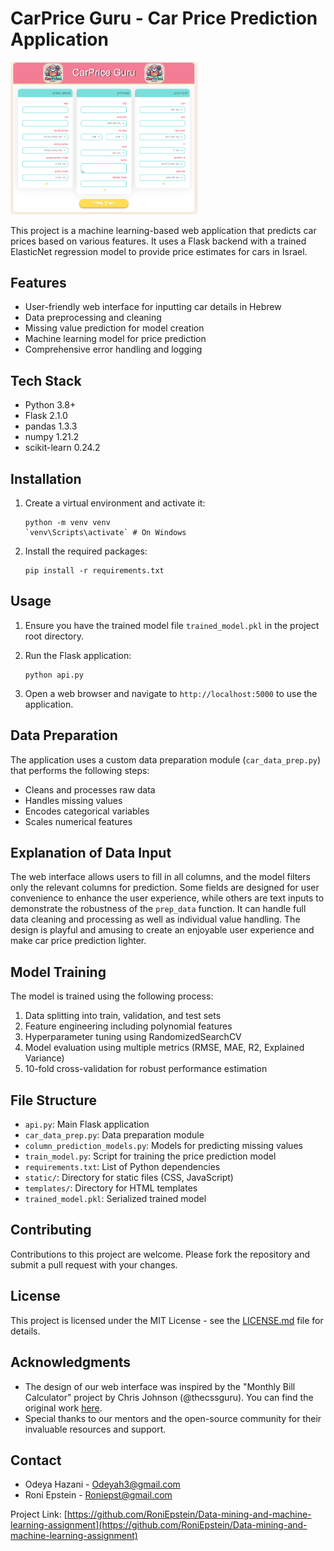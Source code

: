# CarPrice Guru - Car Price Prediction Application

<img src="https://github.com/RoniEpstein/Data-mining-and-machine-learning-assignment/blob/main/Part%203%20Flask/static/CarPrice%20Guru%20Interface.png" width="300" alt="CarPrice Guru Interface">

This project is a machine learning-based web application that predicts car prices based on various features. It uses a Flask backend with a trained ElasticNet regression model to provide price estimates for cars in Israel.

## Features

- User-friendly web interface for inputting car details in Hebrew
- Data preprocessing and cleaning
- Missing value prediction for model creation
- Machine learning model for price prediction
- Comprehensive error handling and logging

## Tech Stack

- Python 3.8+
- Flask 2.1.0
- pandas 1.3.3
- numpy 1.21.2
- scikit-learn 0.24.2

## Installation

1. Create a virtual environment and activate it:
   ```
   python -m venv venv
   `venv\Scripts\activate` # On Windows
   ```

2. Install the required packages:
   ```
   pip install -r requirements.txt
   ```

## Usage

1. Ensure you have the trained model file `trained_model.pkl` in the project root directory.

2. Run the Flask application:
   ```
   python api.py
   ```

3. Open a web browser and navigate to `http://localhost:5000` to use the application.

## Data Preparation

The application uses a custom data preparation module (`car_data_prep.py`) that performs the following steps:

- Cleans and processes raw data
- Handles missing values
- Encodes categorical variables
- Scales numerical features

## Explanation of Data Input

The web interface allows users to fill in all columns, and the model filters only the relevant columns for prediction. Some fields are designed for user convenience to enhance the user experience, while others are text inputs to demonstrate the robustness of the `prep_data` function. It can handle full data cleaning and processing as well as individual value handling. The design is playful and amusing to create an enjoyable user experience and make car price prediction lighter.

## Model Training

The model is trained using the following process:

1. Data splitting into train, validation, and test sets
2. Feature engineering including polynomial features
3. Hyperparameter tuning using RandomizedSearchCV
4. Model evaluation using multiple metrics (RMSE, MAE, R2, Explained Variance)
5. 10-fold cross-validation for robust performance estimation

## File Structure

- `api.py`: Main Flask application
- `car_data_prep.py`: Data preparation module
- `column_prediction_models.py`: Models for predicting missing values
- `train_model.py`: Script for training the price prediction model
- `requirements.txt`: List of Python dependencies
- `static/`: Directory for static files (CSS, JavaScript)
- `templates/`: Directory for HTML templates
- `trained_model.pkl`: Serialized trained model

## Contributing

Contributions to this project are welcome. Please fork the repository and submit a pull request with your changes.

## License

This project is licensed under the MIT License - see the [LICENSE.md](LICENSE.md) file for details.

## Acknowledgments

- The design of our web interface was inspired by the "Monthly Bill Calculator" project by Chris Johnson (@thecssguru). You can find the original work [here](https://codepen.io/thecssguru/pen/gxBvWr).
- Special thanks to our mentors and the open-source community for their invaluable resources and support.

## Contact

- Odeya Hazani - Odeyah3@gmail.com
- Roni Epstein - Roniepst@gmail.com

Project Link: [https://github.com/RoniEpstein/Data-mining-and-machine-learning-assignment](https://github.com/RoniEpstein/Data-mining-and-machine-learning-assignment)

